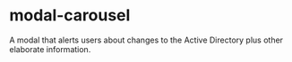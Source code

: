 # modal-carousel
A modal that alerts users about changes to the Active Directory plus other elaborate information.
